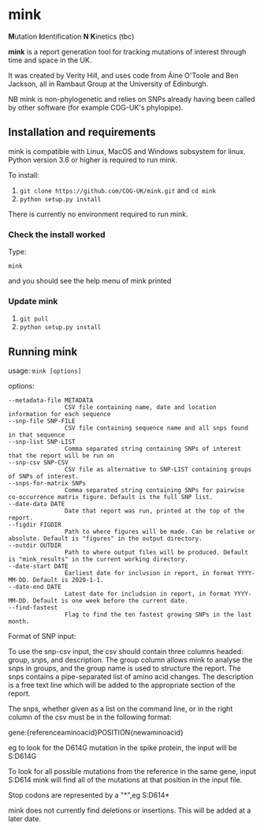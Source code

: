 # mink

**M**utation **I**dentification **N** **K**inetics (tbc)

**mink** is a report generation tool for tracking mutations of interest through time and space in the UK. 

It was created by Verity Hill, and uses code from Áine O'Toole and Ben Jackson, all in Rambaut Group at the University of Edinburgh.

NB mink is non-phylogenetic and relies on SNPs already having been called by other software (for example COG-UK's phylopipe). 

## Installation and requirements

mink is compatible with Linux, MacOS and Windows subsystem for linux. 
Python version 3.6 or higher is required to run mink.

To install:
1. ``git clone https://github.com/COG-UK/mink.git`` and ``cd mink``
2. ``python setup.py install``

There is currently no environment required to run mink.

### Check the install worked

Type:

```
mink
```
and you should see the help menu of mink printed

### Update mink

1. ``git pull``
2. ``python setup.py install``


## Running mink

usage: 
`mink [options]`

options:

``` 
--metadata-file METADATA
                CSV file containing name, date and location information for each sequence
--snp-file SNP-FILE
                CSV file containing sequence name and all snps found in that sequence
--snp-list SNP-LIST
                Comma separated string containing SNPs of interest that the report will be run on
--snp-csv SNP-CSV
                CSV file as alternative to SNP-LIST containing groups of SNPs of interest. 
--snps-for-matrix SNPs
                Comma separated string containing SNPs for pairwise co-occurrence matrix figure. Default is the full SNP list.
--date-data DATE
                Date that report was run, printed at the top of the report.
--figdir FIGDIR
                Path to where figures will be made. Can be relative or absolute. Default is "figures" in the output directory.
--outdir OUTDIR
                Path to where output files will be produced. Default is "mink_results" in the current working directory.
--date-start DATE
                Earliest date for inclusion in report, in format YYYY-MM-DD. Default is 2020-1-1.
--date-end DATE
                Latest date for includsion in report, in format YYYY-MM-DD. Default is one week before the current date.
--find-fastest
                Flag to find the ten fastest growing SNPs in the last month.
```


Format of SNP input:

To use the snp-csv input, the csv should contain three columns headed: group, snps, and description.
The group column allows mink to analyse the snps in groups, and the group name is used to structure the report.
The snps contains a pipe-separated list of amino acid changes.
The description is a free text line which will  be added to the appropriate section of the report.

The snps, whether given as a list on the command line, or in the right column of the csv must be in the following format:

gene:{referenceaminoacid}POSITION{newaminoacid}

eg to look for the D614G mutation in the spike protein, the input will be S:D614G

To look for all possible mutations from the reference in the same gene, input S:D614
mink will find all of the mutations at that position in the input file.

Stop codons are represented by a "*",eg S:D614\*

mink does not currently find deletions or insertions. This will be added at a later date.